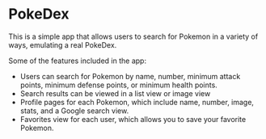 # PokeDex

This is a simple app that allows users to search for Pokemon in a variety of ways, emulating a real PokeDex.

Some of the features included in the app:
* Users can search for Pokemon by name, number, minimum attack points, minimum defense points, or minimum health points.
* Search results can be viewed in a list view or image view
* Profile pages for each Pokemon, which include name, number, image, stats, and a Google search view.
* Favorites view for each user, which allows you to save your favorite Pokemon.

